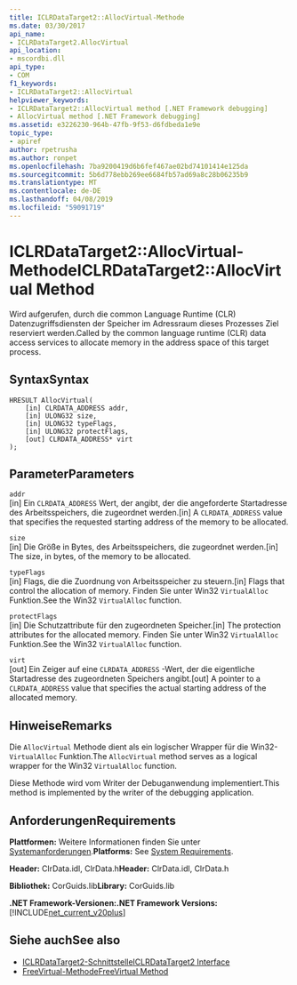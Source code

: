 ```yaml
---
title: ICLRDataTarget2::AllocVirtual-Methode
ms.date: 03/30/2017
api_name:
- ICLRDataTarget2.AllocVirtual
api_location:
- mscordbi.dll
api_type:
- COM
f1_keywords:
- ICLRDataTarget2::AllocVirtual
helpviewer_keywords:
- ICLRDataTarget2::AllocVirtual method [.NET Framework debugging]
- AllocVirtual method [.NET Framework debugging]
ms.assetid: e3226230-964b-47fb-9f53-d6fdbeda1e9e
topic_type:
- apiref
author: rpetrusha
ms.author: ronpet
ms.openlocfilehash: 7ba9200419d6b6fef467ae02bd74101414e125da
ms.sourcegitcommit: 5b6d778ebb269ee6684fb57ad69a8c28b06235b9
ms.translationtype: MT
ms.contentlocale: de-DE
ms.lasthandoff: 04/08/2019
ms.locfileid: "59091719"
---
```

# <a name="iclrdatatarget2allocvirtual-method"></a><span data-ttu-id="1e211-102">ICLRDataTarget2::AllocVirtual-Methode</span><span class="sxs-lookup"><span data-stu-id="1e211-102">ICLRDataTarget2::AllocVirtual Method</span></span>
<span data-ttu-id="1e211-103">Wird aufgerufen, durch die common Language Runtime (CLR) Datenzugriffsdiensten der Speicher im Adressraum dieses Prozesses Ziel reserviert werden.</span><span class="sxs-lookup"><span data-stu-id="1e211-103">Called by the common language runtime (CLR) data access services to allocate memory in the address space of this target process.</span></span>  
  
## <a name="syntax"></a><span data-ttu-id="1e211-104">Syntax</span><span class="sxs-lookup"><span data-stu-id="1e211-104">Syntax</span></span>  
  
```  
HRESULT AllocVirtual(  
    [in] CLRDATA_ADDRESS addr,  
    [in] ULONG32 size,  
    [in] ULONG32 typeFlags,  
    [in] ULONG32 protectFlags,  
    [out] CLRDATA_ADDRESS* virt  
);  
```  
  
## <a name="parameters"></a><span data-ttu-id="1e211-105">Parameter</span><span class="sxs-lookup"><span data-stu-id="1e211-105">Parameters</span></span>  
 `addr`  
 <span data-ttu-id="1e211-106">[in] Ein `CLRDATA_ADDRESS` Wert, der angibt, der die angeforderte Startadresse des Arbeitsspeichers, die zugeordnet werden.</span><span class="sxs-lookup"><span data-stu-id="1e211-106">[in] A `CLRDATA_ADDRESS` value that specifies the requested starting address of the memory to be allocated.</span></span>  
  
 `size`  
 <span data-ttu-id="1e211-107">[in] Die Größe in Bytes, des Arbeitsspeichers, die zugeordnet werden.</span><span class="sxs-lookup"><span data-stu-id="1e211-107">[in] The size, in bytes, of the memory to be allocated.</span></span>  
  
 `typeFlags`  
 <span data-ttu-id="1e211-108">[in] Flags, die die Zuordnung von Arbeitsspeicher zu steuern.</span><span class="sxs-lookup"><span data-stu-id="1e211-108">[in] Flags that control the allocation of memory.</span></span> <span data-ttu-id="1e211-109">Finden Sie unter Win32 `VirtualAlloc` Funktion.</span><span class="sxs-lookup"><span data-stu-id="1e211-109">See the Win32 `VirtualAlloc` function.</span></span>  
  
 `protectFlags`  
 <span data-ttu-id="1e211-110">[in] Die Schutzattribute für den zugeordneten Speicher.</span><span class="sxs-lookup"><span data-stu-id="1e211-110">[in] The protection attributes for the allocated memory.</span></span> <span data-ttu-id="1e211-111">Finden Sie unter Win32 `VirtualAlloc` Funktion.</span><span class="sxs-lookup"><span data-stu-id="1e211-111">See the Win32 `VirtualAlloc` function.</span></span>  
  
 `virt`  
 <span data-ttu-id="1e211-112">[out] Ein Zeiger auf eine `CLRDATA_ADDRESS` -Wert, der die eigentliche Startadresse des zugeordneten Speichers angibt.</span><span class="sxs-lookup"><span data-stu-id="1e211-112">[out] A pointer to a `CLRDATA_ADDRESS` value that specifies the actual starting address of the allocated memory.</span></span>  
  
## <a name="remarks"></a><span data-ttu-id="1e211-113">Hinweise</span><span class="sxs-lookup"><span data-stu-id="1e211-113">Remarks</span></span>  
 <span data-ttu-id="1e211-114">Die `AllocVirtual` Methode dient als ein logischer Wrapper für die Win32- `VirtualAlloc` Funktion.</span><span class="sxs-lookup"><span data-stu-id="1e211-114">The `AllocVirtual` method serves as a logical wrapper for the Win32 `VirtualAlloc` function.</span></span>  
  
 <span data-ttu-id="1e211-115">Diese Methode wird vom Writer der Debuganwendung implementiert.</span><span class="sxs-lookup"><span data-stu-id="1e211-115">This method is implemented by the writer of the debugging application.</span></span>  
  
## <a name="requirements"></a><span data-ttu-id="1e211-116">Anforderungen</span><span class="sxs-lookup"><span data-stu-id="1e211-116">Requirements</span></span>  
 <span data-ttu-id="1e211-117">**Plattformen:** Weitere Informationen finden Sie unter [Systemanforderungen](../../../../docs/framework/get-started/system-requirements.md).</span><span class="sxs-lookup"><span data-stu-id="1e211-117">**Platforms:** See [System Requirements](../../../../docs/framework/get-started/system-requirements.md).</span></span>  
  
 <span data-ttu-id="1e211-118">**Header:** ClrData.idl, ClrData.h</span><span class="sxs-lookup"><span data-stu-id="1e211-118">**Header:** ClrData.idl, ClrData.h</span></span>  
  
 <span data-ttu-id="1e211-119">**Bibliothek:** CorGuids.lib</span><span class="sxs-lookup"><span data-stu-id="1e211-119">**Library:** CorGuids.lib</span></span>  
  
 **<span data-ttu-id="1e211-120">.NET Framework-Versionen:</span><span class="sxs-lookup"><span data-stu-id="1e211-120">.NET Framework Versions:</span></span>** [!INCLUDE[net_current_v20plus](../../../../includes/net-current-v20plus-md.md)]  
  
## <a name="see-also"></a><span data-ttu-id="1e211-121">Siehe auch</span><span class="sxs-lookup"><span data-stu-id="1e211-121">See also</span></span>

- [<span data-ttu-id="1e211-122">ICLRDataTarget2-Schnittstelle</span><span class="sxs-lookup"><span data-stu-id="1e211-122">ICLRDataTarget2 Interface</span></span>](../../../../docs/framework/unmanaged-api/debugging/iclrdatatarget2-interface.md)
- [<span data-ttu-id="1e211-123">FreeVirtual-Methode</span><span class="sxs-lookup"><span data-stu-id="1e211-123">FreeVirtual Method</span></span>](../../../../docs/framework/unmanaged-api/debugging/iclrdatatarget2-freevirtual-method.md)
